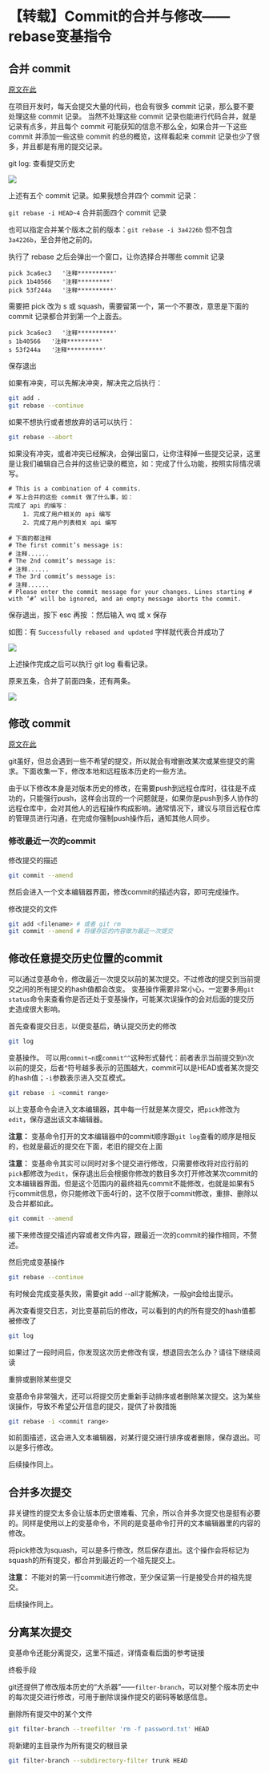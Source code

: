 # 【转载】Commit的合并与修改——rebase变基指令

## 合并 commit

[原文在此](https://blog.csdn.net/qq_39253370/article/details/124277214)

在项目开发时，每天会提交大量的代码，也会有很多 commit 记录，那么要不要处理这些 commit 记录。
当然不处理这些 commit 记录也能进行代码合并，就是记录有点多，并且每个 commit 可能获知的信息不那么全，如果合并一下这些 commit 并添加一些这些 commit 的总的概览，这样看起来 commit 记录也少了很多，并且都是有用的提交记录。

git log: 查看提交历史

![](i/77f90f3ccf7c467a816b7fa8973317c7.png)

上述有五个 commit 记录。如果我想合并四个 commit 记录：

`git rebase -i HEAD~4` 合并前面四个 commit 记录

也可以指定合并某个版本之前的版本：`git rebase -i 3a4226b` 但不包含 `3a4226b`，至合并他之前的。

执行了 rebase 之后会弹出一个窗口，让你选择合并哪些 commit 记录

```
pick 3ca6ec3   '注释**********'
pick 1b40566   '注释*********'
pick 53f244a   '注释**********'
```

需要把 pick 改为 s 或 squash，需要留第一个，第一个不要改，意思是下面的 commit 记录都合并到第一个上面去。

```
pick 3ca6ec3   '注释**********'
s 1b40566   '注释*********'
s 53f244a   '注释**********'
```

保存退出

如果有冲突，可以先解决冲突，解决完之后执行：
```sh
git add .
git rebase --continue
```
如果不想执行或者想放弃的话可以执行：
```sh
git rebase --abort
```

如果没有冲突，或者冲突已经解决，会弹出窗口，让你注释掉一些提交记录，这里是让我们编辑自己合并的这些记录的概览，如：完成了什么功能，按照实际情况填写。

```
# This is a combination of 4 commits.  
# 写上合并的这些 commit 做了什么事，如：
完成了 api 的编写：
	1. 完成了用户相关的 api 编写
	2. 完成了用户列表相关 api 编写

# 下面的都注释
# The first commit’s message is:  
# 注释......
# The 2nd commit’s message is:  
# 注释......
# The 3rd commit’s message is:  
# 注释......
# Please enter the commit message for your changes. Lines starting # with ‘#’ will be ignored, and an empty message aborts the commit.
```

保存退出，按下 esc 再按 ：然后输入 wq 或 x 保存

如图：有 `Successfully rebased and updated` 字样就代表合并成功了

![](i/9cbd4da308614dba801cab2dec2cb4e3.png)

上述操作完成之后可以执行 git log 看看记录。

原来五条，合并了前面四条，还有两条。

![](i/2cfd95a9ee5b415b90baf13015be1ed9.png)

## 修改 commit

[原文在此](https://github.com/uolcano/blog/issues/12)

git虽好，但总会遇到一些不希望的提交，所以就会有增删改某次或某些提交的需求。下面收集一下，修改本地和远程版本历史的一些方法。

由于以下修改本身是对版本历史的修改，在需要push到远程仓库时，往往是不成功的，只能强行push，这样会出现的一个问题就是，如果你是push到多人协作的远程仓库中，会对其他人的远程操作构成影响。通常情况下，建议与项目远程仓库的管理员进行沟通，在完成你强制push操作后，通知其他人同步。

### 修改最近一次的commit

修改提交的描述
```sh
git commit --amend
```
然后会进入一个文本编辑器界面，修改commit的描述内容，即可完成操作。

修改提交的文件

```sh
git add <filename> # 或者 git rm
git commit --amend # 将缓存区的内容做为最近一次提交
```

## 修改任意提交历史位置的commit

可以通过变基命令，修改最近一次提交以前的某次提交。不过修改的提交到当前提交之间的所有提交的hash值都会改变。
变基操作需要非常小心，一定要多用`git status`命令来查看你是否还处于变基操作，可能某次误操作的会对后面的提交历史造成很大影响。

首先查看提交日志，以便变基后，确认提交历史的修改


```sh
git log
```

变基操作。 可以用`commit~n`或`commit^^`这种形式替代：前者表示当前提交到n次以前的提交，后者^符号越多表示的范围越大，commit可以是HEAD或者某次提交的hash值；`-i`参数表示进入交互模式。

```sh
git rebase -i <commit range>
```
以上变基命令会进入文本编辑器，其中每一行就是某次提交，把`pick`修改为`edit`，保存退出该文本编辑器。

**注意：** 变基命令打开的文本编辑器中的commit顺序跟`git log`查看的顺序是相反的，也就是最近的提交在下面，老旧的提交在上面

**注意：** 变基命令其实可以同时对多个提交进行修改，只需要修改将对应行前的`pick`都修改为`edit`，保存退出后会根据你修改的数目多次打开修改某次commit的文本编辑器界面。但是这个范围内的最终祖先commit不能修改，也就是如果有5行commit信息，你只能修改下面4行的，这不仅限于commit修改，重排、删除以及合并都如此。

```sh
git commit --amend
```

接下来修改提交描述内容或者文件内容，跟最近一次的commit的操作相同，不赘述。

然后完成变基操作

```sh
git rebase --continue
```

有时候会完成变基失败，需要git add --all才能解决，一般git会给出提示。

再次查看提交日志，对比变基前后的修改，可以看到的内的所有提交的hash值都被修改了

```sh
git log
```
如果过了一段时间后，你发现这次历史修改有误，想退回去怎么办？请往下继续阅读

重排或删除某些提交

变基命令非常强大，还可以将提交历史重新手动排序或者删除某次提交。这为某些误操作，导致不希望公开信息的提交，提供了补救措施

```sh
git rebase -i <commit range>
```

如前面描述，这会进入文本编辑器，对某行提交进行排序或者删除，保存退出。可以是多行修改。

后续操作同上。

## 合并多次提交

非关键性的提交太多会让版本历史很难看、冗余，所以合并多次提交也是挺有必要的。同样是使用以上的变基命令，不同的是变基命令打开的文本编辑器里的内容的修改。

将pick修改为squash，可以是多行修改，然后保存退出。这个操作会将标记为squash的所有提交，都合并到最近的一个祖先提交上。

**注意：** 不能对的第一行commit进行修改，至少保证第一行是接受合并的祖先提交。

后续操作同上。

## 分离某次提交

变基命令还能分离提交，这里不描述，详情查看后面的参考链接

终极手段

git还提供了修改版本历史的“大杀器”——`filter-branch`，可以对整个版本历史中的每次提交进行修改，可用于删除误操作提交的密码等敏感信息。

删除所有提交中的某个文件

```sh
git filter-branch --treefilter 'rm -f password.txt' HEAD
```

将新建的主目录作为所有提交的根目录

```sh
git filter-branch --subdirectory-filter trunk HEAD
```